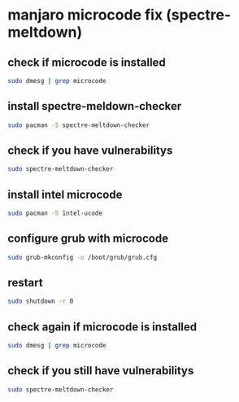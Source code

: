 # manjaro microcode fix (spectre-meltdown)

## check if microcode is installed
```bash
sudo dmesg | grep microcode
```
## install spectre-meldown-checker
```bash
sudo pacman -S spectre-meltdown-checker
```
## check if you have vulnerabilitys
```bash
sudo spectre-meltdown-checker
```
## install intel microcode
```bash
sudo pacman -S intel-ucode
```
## configure grub with microcode
```bash
sudo grub-mkconfig -o /boot/grub/grub.cfg
```
## restart
```bash
sudo shutdown -r 0
```
## check again if microcode is installed
```bash
sudo dmesg | grep microcode
```
## check if you still have vulnerabilitys
```bash
sudo spectre-meltdown-checker
```







